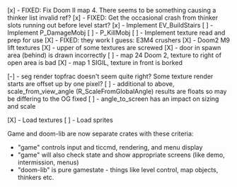 [x] - FIXED: Fix Doom II map 4. There seems to be something causing a thinker list invalid ref?
[x] - FIXED: Get the occasional crash from thinker slots running out before level start?
[x] - Implement EV_BuildStairs
[ ] - Implement P_DamageMobj
[ ] - P_KillMobj
[ ] - Implement texture read and prep for use
[X] - FIXED: they work I guess: E3M4 crushers
[X] - Doom2 M9 lift textures
[X] - upper of some textures are screwed
[X] - door in spawn area (behind) is drawn incorrectly
[ ] - map 24 Doom 2, texture to right of open area is bad
[X] - map 1 SIGIL, texture in front is borked

[-] - seg render topfrac doesn't seem quite right? Some texture render starts are offset up by one pixel?
[ ] - additional to above, scale_from_view_angle (R_ScaleFromGlobalAngle) results are floats so may be differing to the OG fixed
[ ] - angle_to_screen has an impact on sizing and scale

[X] - Load textures
[ ] - Load sprites

Game and doom-lib are now separate crates with these criteria:
- "game" controls input and ticcmd, rendering, and menu display
- "game" will also check state and show appropriate screens (like demo, intermission, menus)
- "doom-lib" is pure gamestate - things like level control, map objects, thinkers etc.
